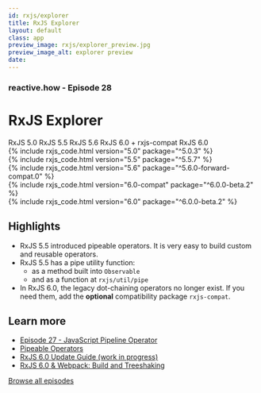 ```yaml
---
id: rxjs/explorer
title: RxJS Explorer
layout: default
class: app
preview_image: rxjs/explorer_preview.jpg
preview_image_alt: explorer preview
date:
---
```


<h3>reactive.how - Episode 28</h3>

<h1 class="ui header">RxJS Explorer</h1>

<div class="ui secondary stackable menu">
<a class="item" data-tab="v5.0">RxJS 5.0</a>
<a class="item" data-tab="v5.5">RxJS 5.5</a>
<a class="item" data-tab="v5.6">RxJS 5.6</a>
<a class="item" data-tab="v6.0-compat">RxJS 6.0 + rxjs-compat</a>
<a class="item active" data-tab="v6.0">RxJS 6.0</a>
</div>

<div class="ui tab" data-tab="v5.0">
{% include rxjs_code.html version="5.0" package="^5.0.3" %}
</div>
<div class="ui tab" data-tab="v5.5">
{% include rxjs_code.html version="5.5" package="^5.5.7" %}
</div>
<div class="ui tab" data-tab="v5.6">
{% include rxjs_code.html version="5.6" package="^5.6.0-forward-compat.0" %}
</div>
<div class="ui tab" data-tab="v6.0-compat">
{% include rxjs_code.html version="6.0-compat" package="^6.0.0-beta.2" %}
</div>
<div class="ui tab active" data-tab="v6.0">
{% include rxjs_code.html version="6.0" package="^6.0.0-beta.2" %}
</div>

<script
  src="https://code.jquery.com/jquery-3.1.1.min.js"
  integrity="sha256-hVVnYaiADRTO2PzUGmuLJr8BLUSjGIZsDYGmIJLv2b8="
  crossorigin="anonymous"></script>

<script src="/lib/semantic/dist/components/tab.min.js"></script>

<script>$('.menu .item').tab();</script>

## Highlights

* RxJS 5.5 introduced pipeable operators. It is very easy to build custom and reusable operators.
* RxJS 5.5 has a pipe utility function:
  * as a method built into `Observable`
  * and as a function at `rxjs/util/pipe`
* In RxJS 6.0, the legacy dot-chaining operators no longer exist. If you need them, add the **optional** compatibility package `rxjs-compat`.

## Learn more

* [Episode 27 - JavaScript Pipeline Operator](/pipeline-operator)
* [Pipeable Operators](https://github.com/ReactiveX/rxjs/blob/master/doc/pipeable-operators.md) <i class="icon small external alternate"></i>
* [RxJS 6.0 Update Guide (work in progress)](https://goo.gl/osWFzo) <i class="icon small external alternate"></i>
* [RxJS 6.0 & Webpack: Build and Treeshaking](https://github.com/ReactiveX/rxjs/blob/master/doc/pipeable-operators.md#build-and-treeshaking) <i class="icon small external alternate"></i>

<a class="ui tiny pink button" href="/">
    <i class="block layout icon"></i> Browse all episodes
</a>
